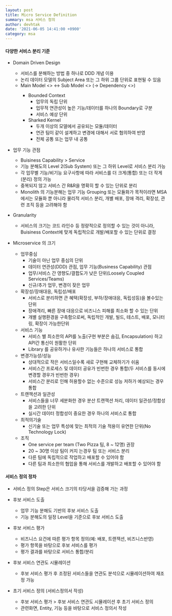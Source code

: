 ```yaml
---
layout: post
title: Micro Service Definition
summary: msa 서비스 정의
author: devhtak
date: '2021-06-05 14:41:00 +0900'
category: msa
---
```


#### 다양한 서비스 분리 기준

- Domain Driven Design
  - 서비스를 분해하는 방법 중 하나로 DDD 개념 이용
  - 논리 데이터 모델의 Subject Area 또는 그 하위 그룹 단위로 표현될 수 있음
  - Main Model <<Context Map>> <-> Sub Model <<Bounded Context>> (-> Dependency <<Sharked Kernel>>)
    - Bounded Context
      - 업무의 독립 단위
      - 업무적 연관성이 높은 기능/데이터를 하나의 Boundary로 구분
      - 서비스 예상 단위
    - Sharked Kernel
      - 두개 이상의 모델에서 공유되는 모듈/데이터
      - 연관 팀이 같이 설계하고 변경에 대해서 서로 협의하여 반영
      - 전체 공통 또는 업무 내 공통
  
- 업무 기능 관점
  - Buisiness Capability > Service
  - 기능 분해도의 Level 2(Sub System) 또는 그 하위 Level로 서비스 분리 가능
  - 각 업무별 기능/비기능 요구사항에 따라 서비스를 더 크게(통합) 또는 더 작게(분리) 정의 가능
  - 중복되지 않고 서비스 간 R&R을 명확히 할 수 있는 단위로 분리
  - Monolith 의 기능분해는 업무 기능 Grouping 또는 모듈화가 목적이라면 MSA에서는 모듈화 뿐 아니라 물리적 서비스 분리, 개별 배포, 장애 격리, 확장성, 관련 조직 등을 고려해야 함
  
- Granularity
  - 서비스의 크기는 코드 라인수 등 정량적으로 정의할 수 있는 것이 아니라, Buisiness Context에 맞게 독립적으로 개발/배포할 수 있는 단위로 결정
  
- Microservice 의 크기
  - 업무중심
    - 기술이 아닌 업무 중심의 단위
    - 데이터 연관성(DDD) 관점, 업무 기능(Business Capability) 관점
    - 업무/서비스 간 영향도/결합도가 낮은 단위(Loosely Coupled Services/Teams)
    - 신규/추가 업무, 변경이 잦은 업무
  - 확장성/장애대응, 독립성/배포
    - 서비스로 분리하면 큰 혜택(확장성, 부하/장애대응, 독립성등)을 볼수있는 단위
    - 장애격리, 빠른 장애 대응으로 비즈니스 피해를 최소화 할 수 있는 단위
    - 개별 실행환경을 구축함으로써, 독립적인 개발, 빌드, 테스트, 배포, 모니터링, 확장이 가능한단위
  - 서비스 기능
    - 서비스 별 최소한의 API를 노출(구현 부분은 숨김, Encapsulation) 하고 API간 통신이 원활한 단위
    - Library 를 공유하거나 유사한 기능들은 하나의 서비스로 통합
  - 변경가능성/성능
    - 상대적으로 작은 서비스일수록 새로 구현해 교체하기가 쉬움
    - 서비스간 프로세스 및 데이터 공유가 빈번한 경우 통합(두 서비스를 동시에 변경할 경우가 빈번한 경우)
    - 서비스간 분리로 인해 허용할수 없는 수준으로 성능 저하가 예상되는 경우 통합
  - 트랜잭션과 일관성
    - 서비스들을 너무 세분화한 경우 분산 트랜잭션 처리, 데이터 일관성/정합성을 고려한 단위
    - 실시간 데이터 정합성이 중요한 경우 하나의 서비스로 통합
  - 최적의기술
    - 신기술 또는 업무 특성에 맞는 최적의 기술 적용이 유연한 단위(No Technology Lock)
  - 조직
    - One service per team (Two Pizza 팀, 8 ~ 12명) 권장
    - 20 ~ 30명 이상 팀이 커지 는경우 팀 또는 서비스 분리
    - 다른 팀에 독립적으로 작업하고 배포할 수 있어야 함
    - 다른 팀과 최소한의 협업을 통해 서비스를 개발하고 배포할 수 있어야 함
  
#### 서비스 정의 정차
  
- 서비스 정의 Step은 서비스 크기의 타당서을 검증해 가는 과정

- 후보 서비스 도출
  - 업무 기능 분해도 기반의 후보 서비스 도출
  - 기능 분해도의 일정 Level을 기준으로 후보 서비스 도출
  
- 후보 서비스 평가
  - 비즈니스 요건에 따른 평가 항목 정의(예: 배포, 트랜잭션, 비즈니스반영)
  - 평가 항목을 바탕으로 후보 서비스를 평가
  - 평가 결과를 바탕으로 서비스 통합/분리
  
- 후보 서비스 연관도 시뮬레이션
  - 후보 서비스 평가 후 조정된 서비스들을 연관도 분석으로 시뮬레이션하여 재조정 가능

- 초기 서비스 정의 (서비스정의서 작성)
  - 후보 서비스 평가 > 후보 서비스 연관도 시뮬레이션 후 초기 서비스 정의
  - 관련화면, Entity, 기능 등을 바탕으로 서비스 정의서 작성
  
  
  
  
